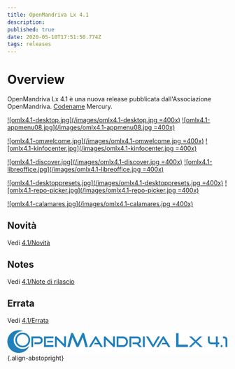 ```yaml
---
title: OpenMandriva Lx 4.1
description: 
published: true
date: 2020-05-10T17:51:50.774Z
tags: releases
---
```


# Overview
OpenMandriva Lx 4.1 è una nuova release pubblicata dall'Associazione OpenMandriva. [Codename](/releases/codename) Mercury.

[![omlx4.1-desktop.jpg](/images/omlx4.1-desktop.jpg =400x)](/images/omlx4.1-desktop.jpg) [![omlx4.1-appmenu08.jpg](/images/omlx4.1-appmenu08.jpg =400x)](/images/omlx4.1-appmenu08.jpg)

[![omlx4.1-omwelcome.jpg](/images/omlx4.1-omwelcome.jpg =400x)](/images/omlx4.1-omwelcome.jpg) [![omlx4.1-kinfocenter.jpg](/images/omlx4.1-kinfocenter.jpg =400x)](/images/omlx4.1-kinfocenter.jpg)

[![omlx4.1-discover.jpg](/images/omlx4.1-discover.jpg =400x)](/images/omlx4.1-discover.jpg) [![omlx4.1-libreoffice.jpg](/images/omlx4.1-libreoffice.jpg =400x)](/images/omlx4.1-libreoffice.jpg)

[![omlx4.1-desktoppresets.jpg](/images/omlx4.1-desktoppresets.jpg =400x)](/images/omlx4.1-desktoppresets.jpg) [![omlx4.1-repo-picker.jpg](/images/omlx4.1-repo-picker.jpg =400x)](/images/omlx4.1-repo-picker.jpg)

[![omlx4.1-calamares.jpg](/images/omlx4.1-calamares.jpg =400x)](/images/omlx4.1-calamares.jpg)



## Novità
Vedi [4.1/Novità](/releases/omlx41/new)

## Notes
Vedi [4.1/Note di rilascio](/releases/omlx41/notes)

## Errata
Vedi [4.1/Errata](/releases/omlx41/errata)

![header-tr-omlx41.svg](/assets/header-tr-omlx41.svg){.align-abstopright}

